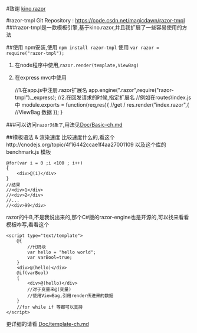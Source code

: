 #致谢 [kino.razor](https://github.com/kinogam/kino.razor)

#razor-tmpl
Git Repository : https://code.csdn.net/magicdawn/razor-tmpl
###razor-tmpl是一款模板引擎,基于kino.razor,并且我扩展了一些容易使用的方法

##使用
npm安装,使用 `npm install razor-tmpl`
使用 `var razor = require("razor-tmpl");`

1. 在node程序中使用,`razor.render(template,ViewBag)`
2. 在express mvc中使用
    

    //1.在app.js中注册.razor扩展名
    app.engine(".razor",require("razor-tmpl")._express);
    //2.在回发请求的时候,指定扩展名
    //例如在routes\index.js中
    module.exports = function(req,res){
        //get /
        res.render("index.razor",{
            //ViewBag 数据
        });
    }

###可以访问`razor对象了`,用法见[Doc/Basic-ch.md](https://code.csdn.net/magicdawn/razor-tmpl/tree/master/Doc/Basic-ch.md)

##模板语法 & 渲染速度
比较速度什么的,看这个http://cnodejs.org/topic/4f16442ccae1f4aa27001109 以及这个库的benchmark.js
模板

    @for(var i = 0 ;i <100 ; i++)
    {
        <div>@(i)</div>
    }
    //结果
    //<div>1</div>
    //<div>2</div>
    //...
    //<div>99</div>
razor的牛B,不是我说出来的,那个C#版的razor-engine也是开源的,可以找来看看
模板咋写,看看这个

	<script type="text/template">
		@{
			//代码块
			var hello = "hello world";			
			var varBool=true;
		}
		<div>@(hello)</div>
		@if(varBool)
		{
			<div>@(hello)</div>
            //对于变量来@(变量)
            //使用ViewBag,引用render传进来的数据
		}
        //for while if 等都可以支持	
	</script>
更详细的请看 [Doc/template-ch.md](https://code.csdn.net/magicdawn/razor-tmpl/tree/master/Doc/Template-ch.md)